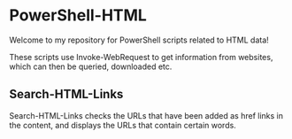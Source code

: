 # PowerShell-HTML

Welcome to my repository for PowerShell scripts related to HTML data!

These scripts use Invoke-WebRequest to get information from websites, which can then be queried, downloaded etc.

## Search-HTML-Links
Search-HTML-Links checks the URLs that have been added as href links in the content, and displays the URLs that contain certain words. 
